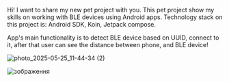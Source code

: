 Hi! I want to share my new pet project with you.
This pet project show my skills on working with BLE devices using Android apps.
Technology stack on this project is: Android SDK, Koin, Jetpack compose.

App's main functionality is to detect BLE device based on UUID, connect to it,
after that user can see the distance between phone, and BLE device!


![photo_2025-05-25_11-44-34 (2)](https://github.com/user-attachments/assets/089362d1-fa25-4df9-895c-47ea610c249d)

![зображення](https://github.com/user-attachments/assets/6d8f5e42-62c8-4874-a593-85749f4eb629)
